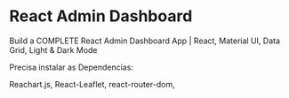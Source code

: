 # React Admin Dashboard

Build a COMPLETE React Admin Dashboard App | React, Material UI, Data Grid, Light & Dark Mode

Precisa instalar as Dependencias: 

Reachart.js, 
React-Leaflet, 
react-router-dom,
